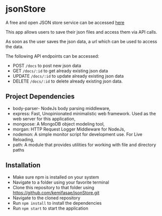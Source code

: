 # jsonStore
A free and open JSON store service can be accessed [here](https://jsonkemi.herokuapp.com/)

This app allows users to save their json files and access them via API calls.

As soon as the user saves the json data, a url which can be used to access the data.

The following API endpoints can be accessed:
- POST `/docs` to post new json data
- GET `/docs/:id` to get already existing json data
- UPDATE `/docs/:id` to update already existing json data
- DELETE `/docs/:id` to delete already existing json data.

## Project Dependencies
 - body-parser- NodeJs body parsing middleware,
 - express: Fast, Unopinionated minimalistic web framework. Used as the web server for this application,
 - mongoose: A MongoDB object modeling tool,
 - morgan: HTTP Request Logger Middleware for NodeJs,
 - nodemon: A simple monitor script for development use. For Live Reloading,
 - path: A module that provides utilities for working with file and directory paths

## Installation
- Make sure npm is installed on your system
- Navigate to a folder using your favorite terminal
- Clone this repository to that folder using https://github.com/kemifasae/jsonStore.git
- Navigate to the cloned repository
- Run `npm install` to install the dependencies
- Run `npm start` to start the application
